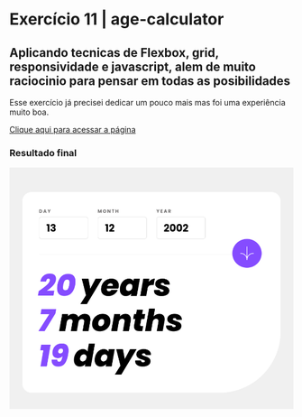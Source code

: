 # Exercício 11 | age-calculator

## Aplicando tecnicas de Flexbox, grid, responsividade e javascript, alem de muito raciocinio para pensar em todas as posibilidades

Esse exercício já precisei dedicar um pouco mais mas foi uma experiência muito boa.

<a href="https://lucasramosfs.github.io/projeto11-age-calculator/ "> Clique aqui para acessar a página</a>

### Resultado final

<img src="./src/images/final.png" alt="imagem de resultado final do exercício">

